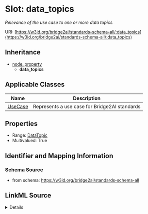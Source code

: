 # Slot: data_topics
_Relevance of the use case to one or more data topics._


URI: [https://w3id.org/bridge2ai/standards-schema-all/:data_topics](https://w3id.org/bridge2ai/standards-schema-all/:data_topics)




## Inheritance

* [node_property](node_property.md)
    * **data_topics**





## Applicable Classes

| Name | Description |
| --- | --- |
[UseCase](UseCase.md) | Represents a use case for Bridge2AI standards






## Properties

* Range: [DataTopic](DataTopic.md)
* Multivalued: True








## Identifier and Mapping Information







### Schema Source


* from schema: https://w3id.org/bridge2ai/standards-schema-all




## LinkML Source

<details>
```yaml
name: data_topics
description: Relevance of the use case to one or more data topics.
from_schema: https://w3id.org/bridge2ai/standards-schema-all
rank: 1000
is_a: node property
domain: NamedThing
multivalued: true
alias: data_topics
domain_of:
- UseCase
range: DataTopic

```
</details>